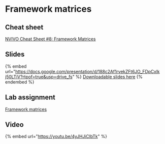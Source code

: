 # Framework matrices

## Cheat sheet

[NVIVO Cheat Sheet #8: Framework Matrices](https://docs.google.com/document/d/18MNW2XzCLsSRtYauVnfR6Lkn9TmnNvat?rtpof=true\&usp=drive_fs)

## Slides

{% embed url="https://docs.google.com/presentation/d/188c2Af1rvekZFt6JO_FDpCxlkj50LTiV?rtpof=true&usp=drive_fs" %}
[Downloadable slides here](https://docs.google.com/presentation/d/188c2Af1rvekZFt6JO_FDpCxlkj50LTiV?rtpof=true\&usp=drive_fs)
{% endembed %}

## Lab assignment

[Framework matrices](https://docs.google.com/document/d/188hM9X76fcK9WGyGMrhtGERgS2cv2O1u?rtpof=true\&usp=drive_fs)

## Video

{% embed url="https://youtu.be/4yJHJiCIbTk" %}
